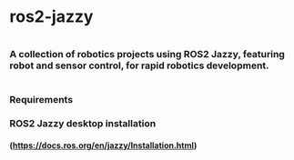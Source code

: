 # ros2-jazzy
#
### A collection of robotics projects using ROS2 Jazzy, featuring robot and sensor control, for rapid robotics development.
#
### Requirements
### ROS2 Jazzy desktop installation 
#### (https://docs.ros.org/en/jazzy/Installation.html)
